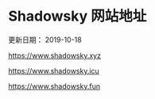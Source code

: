 # Shadowsky 网站地址

更新日期： 2019-10-18

https://www.shadowsky.xyz

https://www.shadowsky.icu

https://www.shadowsky.fun
